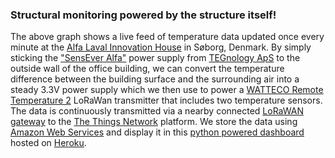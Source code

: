 ### Structural monitoring powered by the structure itself! 
The above graph shows a live feed of temperature data updated once every minute at the  [Alfa Laval Innovation House](https://www.alfalaval.dk/info/denmark/innovation-house/) in Søborg, Denmark. By simply sticking the ["SensEver Alfa"](https://www.tegnology.dk/sensever-alfa/) power supply from [TEGnology ApS](https://www.tegnology.dk/) to the outside wall of the office building, we can convert the temperature difference between the building surface and the surrounding air into a steady 3.3V power supply which we then use to power a [WATTECO Remote Temperature 2](https://support.watteco.com/remote-temperature-2/) LoRaWan transmitter that includes two temperature sensors. The data is continuously transmitted via a nearby connected [LoRaWAN gateway](https://www.thethingsindustries.com/docs/gateways/models/thethingsindoorgateway/) to the [The Things Network](https://www.thethingsnetwork.org/) platform. We store the data using [Amazon Web Services](https://aws.amazon.com/) and display it in this [python powered dashboard](https://github.com/Dahlia-Dry/TEGnology-dashboard) hosted on [Heroku](https://www.heroku.com/home).